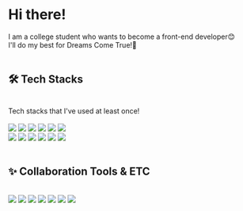 # Hi there!
I am a college student who wants to become a front-end developer😊<br>
I'll do my best for Dreams Come True!🌈
<br>
<br>

<div align=left>
  <h2>🛠 Tech Stacks</h2>
  <br>
  Tech stacks that I've used at least once!
  <br>
  <br>
</div>
</div>
<div align="left">
  <img src="https://img.shields.io/badge/React-61DAFB?style=plastic&logo=react&logoColor=black">
  <img src="https://img.shields.io/badge/Next.js-000000?style=plastic&logo=next.js&logoColor=red">
  <img src="https://img.shields.io/badge/Express-61DAFB?style=plastic&logo=express&logoColor=blue">
  <img src="https://img.shields.io/badge/JavaScript-F7DF1E?style=plastic&logo=javascript&logoColor=black">
  <img src="https://img.shields.io/badge/TypeScript-%23007ACC.svg?style=plastic&logo=typescript&logoColor=white">
  <img src="https://img.shields.io/badge/styledcomponents-DB7093?style=plastic&logo=styledcomponents&logoColor=white"/>
  <br>
  <img src="https://img.shields.io/badge/Java-007396?style=plastic&logo=java&logoColor=white">
  <img src="https://img.shields.io/badge/Python-3776AB?style=plastic&logo=python&logoColor=white">
  <img src="https://img.shields.io/badge/C-A8B9CC?style=plastic&logo=c&logoColor=white">
  <img src="https://img.shields.io/badge/Storybook-FF4785.svg?style=plastic&logo=Storybook&logoColor=yellow">
  <img src= "https://img.shields.io/badge/MySQL-4479A1.svg?style=plastic&logo=MySQL&logoColor=white">
  <img src="https://img.shields.io/badge/Git-F05032.svg?style=plastic&logo=github&logoColor=black">
  <br>
</div>
<br>
<div align="left">
  <h2>✨ Collaboration Tools & ETC</h2>
  <br>
  <img src= "https://img.shields.io/badge/vercel-000000.svg?style=plastic&logo=vercel&logoColor=white">
  <img src="https://img.shields.io/badge/netlify-00C7B7.svg?style=plastic&logo=netlify&logoColor=white">
  <img src="https://img.shields.io/badge/Notion-000000.svg?style=plastic&logo=Notion&logoColor=yellow"> 
  <img src="https://img.shields.io/badge/Slack-4A154B.svg?style=plastic&logo=Slack&logoColor=blue">
  <img src="https://img.shields.io/badge/Github-181717.svg?style=plastic&logo=github&logoColor=black">
  <img src="https://img.shields.io/badge/figma-F24E1E.svg?style=plastic&logo=figma&logoColor=white">
  <img src="https://img.shields.io/badge/adobe%20XD-FF61F6.svg?style=plastic&logo=adobe%20XD&logoColor=pink">
</div>
<br>

<br>
<br>
</div>


